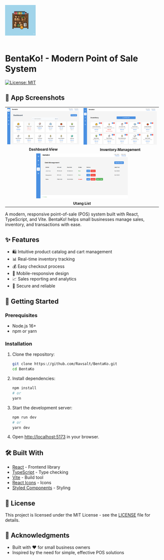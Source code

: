 <div align="left">
  <img src="public/images/BentaKo.png" alt="BentaKo! Logo" width="100" style="margin-bottom: 1rem;"/>
  
  # BentaKo! - Modern Point of Sale System
  
  [![License: MIT](https://img.shields.io/badge/License-MIT-yellow.svg)](https://opensource.org/licenses/MIT)
  
  ## 📱 App Screenshots
  
  <table>
    <tr>
      <td align="center">
        <a href="Screenshots/Screenshot.PNG">
          <img src="Screenshots/Screenshot.PNG" width="300" alt="Dashboard View" />
          <br/>
          <sub><b>Dashboard View</b></sub>
        </a>
      </td>
      <td align="center">
        <a href="Screenshots/Screenshot2.PNG">
          <img src="Screenshots/Screenshot2.PNG" width="300" alt="Inventory Management" />
          <br/>
          <sub><b>Inventory Management</b></sub>
        </a>
      </td>
    </tr>
    <tr>
      <td align="center" colspan="2">
        <a href="Screenshots/Screenshot4.PNG">
          <img src="Screenshots/Screenshot4.PNG" width="300" alt="Utang List" />
          <br/>
          <sub><b>Utang List</b></sub>
        </a>
      </td>
    </tr>
  </table>
</div>


A modern, responsive point-of-sale (POS) system built with React, TypeScript, and Vite. BentaKo! helps small businesses manage sales, inventory, and transactions with ease.


## ✨ Features

- 🛍️ Intuitive product catalog and cart management
- 📊 Real-time inventory tracking
- 💰 Easy checkout process
- 📱 Mobile-responsive design
- 📈 Sales reporting and analytics
- 🔐 Secure and reliable

## 🚀 Getting Started

### Prerequisites

- Node.js 16+
- npm or yarn

### Installation

1. Clone the repository:
   ```bash
   git clone https://github.com/Ravsalt/BentaKo.git
   cd BentaKo
   ```

2. Install dependencies:
   ```bash
   npm install
   # or
   yarn
   ```

3. Start the development server:
   ```bash
   npm run dev
   # or
   yarn dev
   ```

4. Open [http://localhost:5173](http://localhost:5173) in your browser.

## 🛠️ Built With

- [React](https://reactjs.org/) - Frontend library
- [TypeScript](https://www.typescriptlang.org/) - Type checking
- [Vite](https://vitejs.dev/) - Build tool
- [React Icons](https://react-icons.github.io/react-icons/) - Icons
- [Styled Components](https://styled-components.com/) - Styling

## 📝 License

This project is licensed under the MIT License - see the [LICENSE](LICENSE) file for details.

## 🙏 Acknowledgments

- Built with ❤️ for small business owners
- Inspired by the need for simple, effective POS solutions

